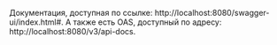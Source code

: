 Документация, доступная по ссылке: http://localhost:8080/swagger-ui/index.html#. А также есть OAS, доступный по адресу: http://localhost:8080/v3/api-docs.